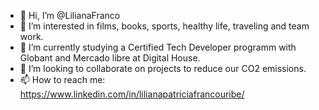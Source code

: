 - 👋 Hi, I’m @LilianaFranco
- 👀 I’m interested in films, books, sports, healthy life, traveling and team work.
- 🌱 I’m currently studying a Certified Tech Developer programm with Globant and Mercado libre at Digital House.
- 💞️ I’m looking to collaborate on projects to reduce our CO2 emissions. 
- 📫 How to reach me: https://www.linkedin.com/in/lilianapatriciafrancouribe/

<!---
LilianaFranco/LilianaFranco is a ✨ special ✨ repository because its `README.md` (this file) appears on your GitHub profile.
You can click the Preview link to take a look at your changes.
--->
